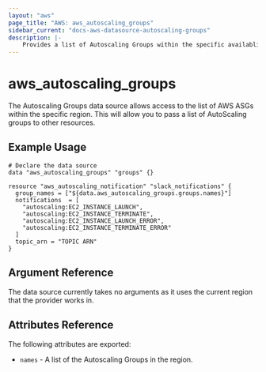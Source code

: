 ```yaml
---
layout: "aws"
page_title: "AWS: aws_autoscaling_groups"
sidebar_current: "docs-aws-datasource-autoscaling-groups"
description: |-
    Provides a list of Autoscaling Groups within the specific availablity zone.
---
```


# aws\_autoscaling\_groups

The Autoscaling Groups data source allows access to the list of AWS
ASGs within the specific region. This will allow you to pass a list of AutoScaling groups to other resources.

## Example Usage

```
# Declare the data source
data "aws_autoscaling_groups" "groups" {}

resource "aws_autoscaling_notification" "slack_notifications" {
  group_names = ["${data.aws_autoscaling_groups.groups.names}"]
  notifications  = [
    "autoscaling:EC2_INSTANCE_LAUNCH",
    "autoscaling:EC2_INSTANCE_TERMINATE",
    "autoscaling:EC2_INSTANCE_LAUNCH_ERROR",
    "autoscaling:EC2_INSTANCE_TERMINATE_ERROR"
  ]
  topic_arn = "TOPIC ARN"
}
```

## Argument Reference

The data source currently takes no arguments as it uses the current region that the provider works in.

## Attributes Reference

The following attributes are exported:

* `names` - A list of the Autoscaling Groups in the region.
